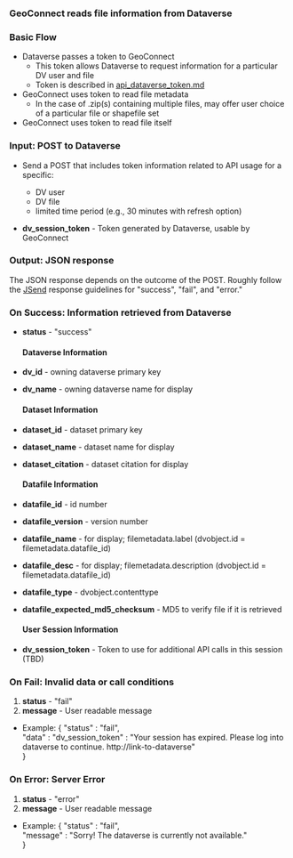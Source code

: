 ### GeoConnect reads file information from Dataverse


### Basic Flow
+ Dataverse passes a token to GeoConnect
	+ This token allows Dataverse to request information for a particular DV user and file
	+ Token is described in [api_dataverse_token.md](api_dataverse_token.md)
+ GeoConnect uses token to read file metadata
	+ In the case of .zip(s) containing multiple files, may offer user choice of a particular file or shapefile set
+ GeoConnect uses token to read file itself

### Input:  POST to Dataverse

+ Send a POST that includes token information related to API usage for a specific:
 	+ DV user
 	+ DV file
	+ limited time period (e.g., 30 minutes with refresh option)

+ **dv_session_token** - Token generated by Dataverse, usable by GeoConnect

### Output: JSON response

The JSON response depends on the outcome of the POST.  Roughly follow the [JSend](http://labs.omniti.com/labs/jsend) response guidelines for "success", "fail", and "error." 

### On Success: Information retrieved from Dataverse

+ **status** - "success"

	#### Dataverse Information ####

+ **dv_id** - owning dataverse primary key
+ **dv_name** - owning dataverse name for display

   #### Dataset Information ####

+ **dataset_id** - dataset primary key
+ **dataset_name** - dataset name for display
+ **dataset_citation** - dataset citation for display

   #### Datafile Information ####

+ **datafile_id** - id number
+ **datafile_version** - version number
+ **datafile_name** - for display; filemetadata.label   (dvobject.id = filemetadata.datafile_id)
+ **datafile_desc** - for display; filemetadata.description   (dvobject.id = filemetadata.datafile_id)
+ **datafile_type** - dvobject.contenttype
+ **datafile_expected_md5_checksum** - MD5 to verify file if it is retrieved

   #### User Session Information ####

+ **dv_session_token** - Token to use for additional API calls in this session (TBD)

### On Fail:  Invalid data or call conditions

1. **status** - "fail"
2. **message** - User readable message
  +   Example: {   "status" : "fail",  
        "data" : "dv_session_token" : "Your session has expired.  Please log into dataverse to continue.  http://link-to-dataverse"  
    }

### On Error:  Server Error

1. **status** - "error"
2. **message** - User readable message
  +   Example: {   "status" : "fail",  
	        "message" : "Sorry!  The dataverse is currently not available."  
    }
